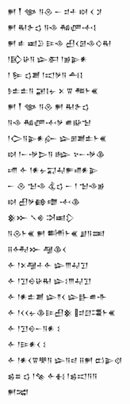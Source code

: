 <div class='block'>
<div class='line'>𒂍 𒐕 𒀲 𒀀𒊮 𒀸 𒄑𒑏 𒊭 𒌋 𒋡</div>
<div class='line'>𒂍 𒊑𒉿𒌓 𒀀𒈾 𒄀𒂇𒋾𒋙</div>
<div class='line'>𒂍 𒑐 𒀜𒊒 𒄿𒈾 𒌷𒌋𒌆𒈾𒄭𒊑</div>
<div class='line'>𒁹𒃼𒄩𒀀 𒇽𒀳 𒁹𒂊𒉌𒀭</div>
<div class='line'>𒁹 𒌉 𒌓𒋢 𒁹𒀊𒃻𒀀 𒋀𒋙</div>
<div class='line'>𒊩𒉺𒉺𒀀 𒂼𒋙𒉡 𒉽 𒐊 𒍣𒈨𒌍</div>
<div class='line'>𒂍 𒐕 𒀲 𒀀𒊮 𒂍 𒊑𒉿𒌓</div>
<div class='line'>𒀀𒈾 𒄀𒂇𒋾𒃻 𒌑𒄫𒈠</div>
<div class='line'>𒁹𒀖𒀀𒉌𒀭𒅎 𒇽𒁳𒋢𒉺𒈨𒌍</div>
<div class='line'>𒊭 𒁹𒀸𒋩𒆕𒀀 𒈗 𒆳𒀸𒋩𒆠</div>
<div class='line'>𒋬 𒅆 𒁹𒀭𒉡𒍑𒄷𒊓𒈛𒀭𒉌</div>
<div class='line'>𒀸 𒊮 𒈠𒈾 𒆬𒌓 𒀸 𒁹 𒈠𒈾𒂊</div>
<div class='line'>𒊭 𒌷𒃻𒂵𒈩 𒋾𒆠</div>
<div class='line'>𒆜𒁍 𒃵𒄯 𒋫𒀜𒁷</div>
<div class='line'>𒀀𒊮𒈨𒌍 𒂍 𒌦𒈨𒌍 𒋗𒀀𒌅</div>
<div class='line'>𒍝𒅈𒁍 𒆷𒆠𒌋</div>
<div class='line'>𒅆 𒁹𒉽𒆷𒈦𒅆 𒇽𒐈𒄷𒋛</div>
<div class='line'>𒅆 𒁹𒋛𒀪𒄩𒊑 𒇽𒑱𒐈𒄷𒋛</div>
<div class='line'>𒅆 𒁹𒀭𒉺𒋢 𒇽𒈫𒌋 𒇽𒃲𒌑𒋥</div>
<div class='line'>𒅆 𒁹𒌋𒌋𒉡𒆠𒄿𒌷𒆜 𒄑𒇀𒃮𒈨𒌍</div>
<div class='line'>𒅆 𒁹𒋛𒀪𒀸𒀀𒀭 𒑱</div>
<div class='line'>𒅆 𒁹𒄿𒀭𒌋 𒑱</div>
<div class='line'>𒅆 𒁹𒀭𒌋𒐊𒋧𒀀 𒇽𒀀𒁀 𒍝𒂍 𒆗𒉌𒋼</div>
<div class='line'>𒌗𒊺 𒌓 𒁹𒆚 𒅆𒈬 𒁹𒌗𒀊𒀀𒀀</div>
<div class='line'>𒂍𒉋</div>
</div>